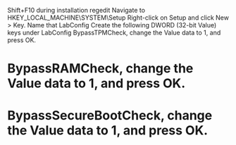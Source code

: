 Shift+F10 during installation
regedit
Navigate to HKEY_LOCAL_MACHINE\SYSTEM\Setup
Right-click on Setup and click New > Key. Name that LabConfig
Create the following DWORD (32-bit Value) keys under LabConfig
BypassTPMCheck, change the Value data to 1, and press OK.
# BypassRAMCheck, change the Value data to 1, and press OK.
# BypassSecureBootCheck, change the Value data to 1, and press OK.
